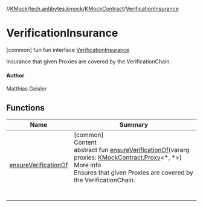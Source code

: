 //[KMock](../../../../index.md)/[tech.antibytes.kmock](../../index.md)/[KMockContract](../index.md)/[VerificationInsurance](index.md)



# VerificationInsurance
 [common] fun fun interface [VerificationInsurance](index.md)

Insurance that given Proxies are covered by the VerificationChain.



#### Author


Matthias Geisler




## Functions

|  Name |  Summary |
|---|---|
| <a name="tech.antibytes.kmock/KMockContract.VerificationInsurance/ensureVerificationOf/#kotlin.Array[tech.antibytes.kmock.KMockContract.Proxy[*,*]]/PointingToDeclaration/"></a>[ensureVerificationOf](ensure-verification-of.md)| <a name="tech.antibytes.kmock/KMockContract.VerificationInsurance/ensureVerificationOf/#kotlin.Array[tech.antibytes.kmock.KMockContract.Proxy[*,*]]/PointingToDeclaration/"></a>[common]  <br>Content  <br>abstract fun [ensureVerificationOf](ensure-verification-of.md)(vararg proxies: [KMockContract.Proxy](../-proxy/index.md)<*, *>)  <br>More info  <br>Ensures that given Proxies are covered by the VerificationChain.  <br><br><br>|

